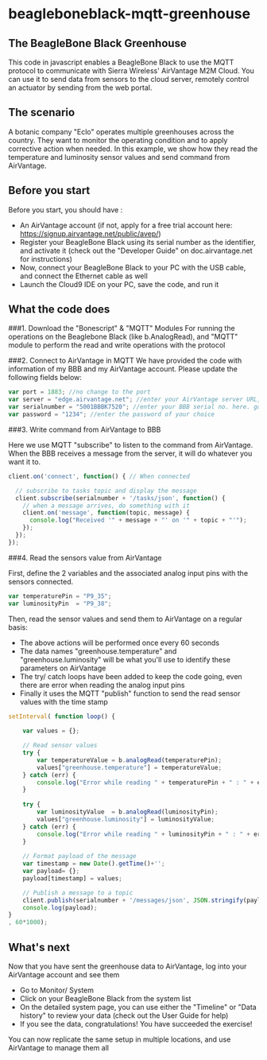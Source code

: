 beagleboneblack-mqtt-greenhouse
===============================

The BeagleBone Black Greenhouse
----------------------------------------
This code in javascript enables a BeagleBone Black to use the MQTT protocol to communicate with Sierra Wireless' AirVantage M2M Cloud.
You can use it to send data from sensors to the cloud server, remotely control an actuator by sending from the web portal.


The scenario
----------------------
A botanic company "Eclo" operates multiple greenhouses across the country. They want to monitor the operating condition and to apply corrective action when needed.
In this example, we show how they read the temperature and luminosity sensor values and send command from AirVantage.


Before you start
-------------------------
Before you start, you should have :
* An AirVantage account (if not, apply for a free trial account here: https://signup.airvantage.net/public/avep/)
* Register your BeagleBone Black using its serial number as the identifier, and activate it (check out the "Developer Guide" on doc.airvantage.net for instructions)
* Now, connect your BeagleBone Black to your PC with the USB cable, and connect the Ethernet cable as well
* Launch the Cloud9 IDE on your PC, save the code, and run it


What the code does
---------------------
###1. Download the "Bonescript" & "MQTT" Modules
For running the operations on the Beaglebone Black (like b.AnalogRead), and "MQTT" module to perform the read and write operations with the protocol

###2. Connect to AirVantage in MQTT
We have provided the code with information of my BBB and my AirVantage account. Please update the following fields below:

```javascript
var port = 1883; //no change to the port
var server = "edge.airvantage.net"; //enter your AirVantage server URL, it should be either "na.airvantage.net" or "eu.airvantage.net"
var serialnumber = "5001BBBK7520"; //enter your BBB serial no. here. go to url: http://192.168.7.2/Support/BoneScript/getPlatform/, run it, and note down the serial no.
var password = "1234"; //enter the password of your choice
```

###3. Write command from AirVantage to BBB

Here we use MQTT "subscribe" to listen to the command from AirVantage. When the BBB receives a message from the server, it will do whatever you want it to.

```javascript
client.on('connect', function() { // When connected

  // subscribe to tasks topic and display the message
  client.subscribe(serialnumber + '/tasks/json', function() {
    // when a message arrives, do something with it
    client.on('message', function(topic, message) {
      console.log("Received '" + message + "' on '" + topic + "'");
    });
  });
});
```
 
###4. Read the sensors value from AirVantage

First, define the 2 variables and the associated analog input pins with the sensors connected.

```javascript
var temperaturePin = "P9_35";
var luminosityPin  = "P9_38";
```

Then, read the sensor values and send them to AirVantage on a regular basis:
* The above actions will be performed once every 60 seconds
* The data names "greenhouse.temperature" and "greenhouse.luminosity" will be what you'll use to identify these parameters on AirVantage
* The try/ catch loops have been added to keep the code going, even there are error when reading the analog input pins
* Finally it uses the MQTT "publish" function to send the read sensor values with the time stamp 

```javascript
setInterval( function loop() {
    
    var values = {};

    // Read sensor values
    try {
        var temperatureValue = b.analogRead(temperaturePin);
        values["greenhouse.temperature"] = temperatureValue;
    } catch (err) {
        console.log("Error while reading " + temperaturePin + " : " + err);
    }
    
    try {
        var luminosityValue  = b.analogRead(luminosityPin);
        values["greenhouse.luminosity"] = luminosityValue;
    } catch (err) {
        console.log("Error while reading " + luminosityPin + " : " + err);
    }
    
    // Format payload of the message
    var timestamp = new Date().getTime()+'';
    var payload= {};
    payload[timestamp] = values;

    // Publish a message to a topic
    client.publish(serialnumber + '/messages/json', JSON.stringify(payload));
    console.log(payload);
}
, 60*1000);
```

What's next
----------------------
Now that you have sent the greenhouse data to AirVantage, log into your AirVantage account and see them
* Go to Monitor/ System
* Click on your BeagleBone Black from the system list
* On the detailed system page, you can use either the "Timeline" or "Data history" to review your data (check out the User Guide for help)
* If you see the data, congratulations! You have succeeded the exercise!

You can now replicate the same setup in multiple locations, and use AirVantage to manage them all